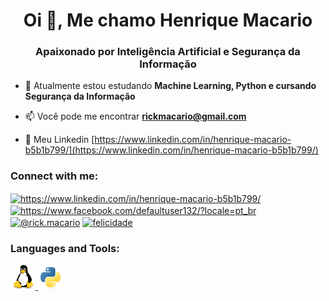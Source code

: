 <h1 align="center">Oi 👋, Me chamo Henrique Macario</h1>
<h3 align="center">Apaixonado por Inteligência Artificial e Segurança da Informação</h3>

- 🌱 Atualmente estou estudando **Machine Learning, Python e cursando Segurança da Informação**

- 📫 Você pode me encontrar **rickmacario@gmail.com**

- 📄 Meu Linkedin [https://www.linkedin.com/in/henrique-macario-b5b1b799/](https://www.linkedin.com/in/henrique-macario-b5b1b799/)

<h3 align="left">Connect with me:</h3>
<p align="left">
<a href="https://linkedin.com/in/https://www.linkedin.com/in/henrique-macario-b5b1b799/" target="blank"><img align="center" src="https://raw.githubusercontent.com/rahuldkjain/github-profile-readme-generator/master/src/images/icons/Social/linked-in-alt.svg" alt="https://www.linkedin.com/in/henrique-macario-b5b1b799/" height="30" width="40" /></a>
<a href="https://fb.com/https://www.facebook.com/defaultuser132/?locale=pt_br" target="blank"><img align="center" src="https://raw.githubusercontent.com/rahuldkjain/github-profile-readme-generator/master/src/images/icons/Social/facebook.svg" alt="https://www.facebook.com/defaultuser132/?locale=pt_br" height="30" width="40" /></a>
<a href="https://instagram.com/@rick.macario" target="blank"><img align="center" src="https://raw.githubusercontent.com/rahuldkjain/github-profile-readme-generator/master/src/images/icons/Social/instagram.svg" alt="@rick.macario" height="30" width="40" /></a>
<a href="https://discord.gg/felicidade" target="blank"><img align="center" src="https://raw.githubusercontent.com/rahuldkjain/github-profile-readme-generator/master/src/images/icons/Social/discord.svg" alt="felicidade" height="30" width="40" /></a>
</p>

<h3 align="left">Languages and Tools:</h3>
<p align="left"> <a href="https://www.linux.org/" target="_blank" rel="noreferrer"> <img src="https://raw.githubusercontent.com/devicons/devicon/master/icons/linux/linux-original.svg" alt="linux" width="40" height="40"/> </a> <a href="https://www.python.org" target="_blank" rel="noreferrer"> <img src="https://raw.githubusercontent.com/devicons/devicon/master/icons/python/python-original.svg" alt="python" width="40" height="40"/> </a> </p>


<!---
henriquemacario/henriquemacario is a ✨ special ✨ repository because its `README.md` (this file) appears on your GitHub profile.
You can click the Preview link to take a look at your changes.
--->
